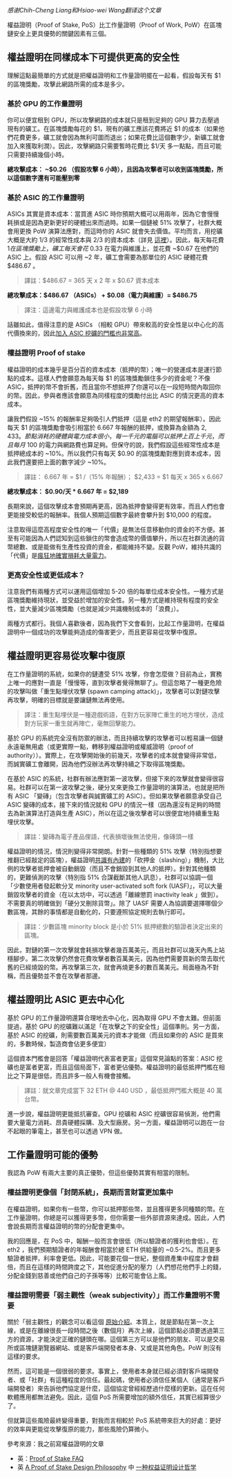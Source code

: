 [category]: <> (General,中文)
[date]: <> (2020/11/06)
[title]: <> (為什麼權益證明棒棒的（2020 年十一月）)
[pandoc]: <> (--mathjax)

_感谢Chih-Cheng Liang和Hsiao-wei Wang翻译这个文章_

權益證明（Proof of Stake, PoS）比工作量證明（Proof of Work, PoW）在區塊鏈安全上更具優勢的關鍵因素有三個。

## 權益證明在同樣成本下可提供更高的安全性

理解這點最簡單的方式就是把權益證明和工作量證明擺在一起看，假設每天有 $1 的區塊獎勵，攻擊此網路所需的成本是多少。

### 基於 GPU 的工作量證明

你可以便宜租到 GPU，所以攻擊網路的成本就只是租到足夠的 GPU 算力去壓過現有的礦工。在區塊獎勵每花的 $1，現有的礦工應該花費將近 $1 的成本（如果他們花費更多，礦工就會因為無利可圖而退出；如果花費比這個數字少，新礦工就會加入來獲取利潤）。因此，攻擊網路只需要暫時花費比 $1/天 多一點點，而且可能只需要持續幾個小時。

**總攻擊成本： ~$0.26 （假設攻擊 6 小時），且因為攻擊者可以收到區塊獎勵，所以這個數字還有可能壓到零**

### 基於 ASIC 的工作量證明

ASICs 其實是資本成本：當買進 ASIC 時你預期大概可以用兩年，因為它會慢慢耗損或是因為更新更好的硬體出來而過時。如果一個鏈被 51% 攻擊了，社群大概會用更換 PoW 演算法應對，而這時你的 ASIC 就會失去價值。平均而言，用挖礦大概是大約 1/3 的經常性成本與 2/3 的資本成本（詳見 [這裡](https://eth.wiki/concepts/proof-of-stake-faqs#what-about-capital-lockup-costs)）。因此，每天每花費 $1 在區塊獎勵上，礦工每天會花 ~$0.33 在電力與維護上，並花費 ~$0.67 在他們的 ASIC 上。假設 ASIC 可以用 ~2 年，礦工會需要為那單位的 ASIC 硬體花費 $486.67 。

> 譯註：$486.67 = 365 天 x 2 年 x $0.67 資本成本

**總攻擊成本：$486.67 （ASICs） + $0.08（電力與維護）= $486.75**

> 譯注：這邊電力與維護成本也是假設攻擊 6 小時

話雖如此，值得注意的是 ASICs （相較 GPU）帶來較高的安全性是以中心化的高代價換來的，因此[加入 ASIC 挖礦的門檻也非常高](https://blog.ethereum.org/2014/06/19/mining/)。

### 權益證明 Proof of stake

權益證明的成本幾乎是百分百的資本成本（抵押的幣）；唯一的營運成本是運行節點的成本。這樣人們會願意為每天每 $1 的區塊獎勵鎖住多少的資金呢？不像 ASIC，抵押的幣不會折舊，而且當你不想抵押了你還可以在一段短時間內取回你的幣。因此，參與者應該會願意為同樣程度的獎勵付出比 ASIC 的情況更高的資本成本。

讓我們假設 ~15% 的報酬率足夠吸引人們抵押（這是 eth2 的期望報酬率）。因此每天 $1 的區塊獎勵會吸引相當於 6.667 年報酬的抵押，或換算為金額為 $2,433 。節點消耗的硬體與電力成本很小，每一千元的電腦可以抵押上百上千元，而且每月 ~$100 的電力與網路費也算足夠。但保守的說，我們假設這些經常性成本是抵押總成本的 ~10%。所以我們只有每天 $0.90 的區塊獎勵對應到資本成本，因此我們還要把上面的數字減少 ~10%。

> 譯註：  6.667 年 = $1 /（15% 年報酬）； $2,433 = $1 每天 x 365 x 6.667

**總攻擊成本： $0.90/天 * 6.667 年 = $2,189**

長期來說，這個攻擊成本會預期再更高，因為抵押會變得更有效率，而且人們也會更能接受較低的報酬率。我個人預期這個數字最終會攀升到 $10,000 的程度。

注意取得這麼高程度安全性的唯一「代價」是無法任意移動你的資金的不方便。甚至有可能因為人們認知到這些鎖住的幣會造成幣的價值攀升，所以在社群流通的貨幣總數、或是能做有生產性投資的資金，都能維持不變。反觀 PoW，維持共識的「代價」是[瘋狂地確實損耗大量電力](https://www.theverge.com/2019/7/4/20682109/bitcoin-energy-consumption-annual-calculation-cambridge-index-cbeci-country-comparison)。

### 更高安全性或更低成本？

注意我們有兩種方式可以運用這個增加 5-20 倍的每單位成本安全性。一種方式是區塊獎勵維持現狀，並受益於增加的安全性。另一種方式是維持現有程度的安全性，並大量減少區塊獎勵（也就是減少共識機制成本的「浪費」）。

兩種方式都行。我個人喜歡後者，因為我們下文會看到，比起工作量證明，在權益證明中一個成功的攻擊能夠造成的傷害更少，而且更容易從攻擊中復原。

## 權益證明更容易從攻擊中復原

在工作量證明的系統，如果你的鏈遭受 51% 攻擊，你會怎麼做？目前為止，實務上唯一的應對一直是「慢慢等，直到攻擊者覺得無聊了」。但這忽略了一種更危險的攻擊叫做「重生點埋伏攻擊 (spawn camping attack)」，攻擊者可以對鏈攻擊再攻擊，明確的目標就是要讓鏈無法再使用。

> 譯注：重生點埋伏是一種遊戲術語，在對方玩家陣亡重生的地方埋伏，造成對方玩家一重生就再陣亡，毫無回擊能力。

基於 GPU 的系統完全沒有防禦的辦法，而且持續攻擊的攻擊者可以輕易讓一個鏈永遠毫無用處（或更實際一點，轉移到權益證明或權威證明（proof of authority））。實際上，在攻擊開始後的前幾天，攻擊者的成本就會變得非常低，而誠實礦工會離開，因為他們沒辦法再攻擊持續之下取得區塊獎勵。

在基於 ASIC 的系統，社群有辦法應對第一波攻擊，但接下來的攻擊就會變得很容易。社群可以在第一波攻擊之後，硬分叉來更換工作量證明的演算法，也就是把所有 ASIC 「變磚」（包含攻擊者與誠實礦工的 ASIC）。但如果攻擊者願意承受自己 ASIC 變磚的成本，接下來的情況就和 GPU 的情況一樣（因為還沒有足夠的時間去為新演算法打造與生產 ASIC），所以在這之後攻擊者可以很便宜地持續重生點埋伏攻擊。

> 譯註：變磚為電子產品俚語，代表損壞後無法使用，像磚頭一樣

權益證明的情況，情況則變得非常開朗。針對一些種類的 51% 攻擊（特別指想要推翻已經敲定的區塊），權益證明[共識有內建](https://arxiv.org/abs/1710.09437)的「砍押金（slashing）」機制，大比例的攻擊者抵押會被自動銷毀（而且不會銷毀到其他人的抵押）。針對其他種類的，更難偵測的攻擊（特別指 51% 合謀截斷其他人訊息），社群可以協調一個「少數使用者發起軟分叉 minority user-activated soft fork (UASF)」，可以大量銷毀攻擊者的資金（在以太坊中，可以透過「離線懲罰 inactivity leak 」做到）。不需要真的明確做到「硬分叉刪除貨幣」。除了 UASF 需要人為協調要選擇哪個少數區塊，其餘的事情都是自動化的，只要遵照協定規則去執行即可。

> 譯註：少數區塊 minority block 是小於 51% 抵押總數的驗證者決定出來的區塊。

因此，對鏈的第一次攻擊就會耗損攻擊者幾百萬美元，而且社群可以幾天內馬上站穩腳步。第二次攻擊仍然會花費攻擊者數百萬美元，因為他們需要買新的幣去取代舊的已經燒毀的幣。再攻擊第三次，就會再燒更多的數百萬美元。局面極為不對稱，而且優勢並不會在攻擊者那邊。

## 權益證明比 ASIC 更去中心化

基於 GPU 的工作量證明還算合理地去中心化，因為取得 GPU 不會太難。但前面提過，基於 GPU 的挖礦難以滿足「在攻擊之下的安全性」這個準則。另一方面，基於 ASIC 的挖礦，則需要數百萬美元的資本才能做（而且如果你的 ASIC 是買來的，多數時候，製造商會佔更多便宜）

這個資本門檻會是回答「權益證明代表富者更富」這個常見論點的答案：ASIC 挖礦也是富者更富，而且這個局面下，富者更佔優勢。權益證明的最低抵押門檻在相比之下算是很低，而且許多一般人有機會接觸。

> 譯註：就文章完成當下 32 ETH @ 440 USD ，最低抵押門檻大概是 40 萬台幣。

進一步說，權益證明更能抵抗審查。GPU 挖礦和 ASIC 挖礦很容易偵測，他們需要大量電力消耗、昂貴硬體採購、及大型廠房。另一方面，權益證明可以跑在一台不起眼的筆電上，甚至也可以透過 VPN 做。

## 工作量證明可能的優勢

我認為 PoW 有兩大主要的真正優勢，但這些優勢其實有相當的限制。

### 權益證明更像個「封閉系統」，長期而言財富更加集中

在權益證明，如果你有一些幣，你可以抵押那些幣，並且獲得更多同種類的幣。在工作量證明，你總是可以獲得更多幣，但你需要一些外部資源來達成。因此，人們會說長期而言權益證明的幣的分配會更集中。

我的回應是，在 PoS 中，報酬一般而言會很低（所以驗證者的獲利也會低）。在 eth2 ，我們預期驗證者的年報酬會相當於總 ETH 供給量的 ~0.5-2%。而且更多驗證者抵押，利率會更低。因此，可能要花個一世紀，整個資產集中程度才會翻倍，而且在這樣的時間跨度之下，其他促進分配的壓力（人們想花他們手上的錢，分配金錢到慈善或他們自己的子孫等等）比較可能會佔上風。

### 權益證明需要「弱主觀性（weak subjectivity）」而工作量證明不需要

關於「弱主觀性」的觀念可以看這個 [原始介紹](https://blog.ethereum.org/2014/11/25/proof-stake-learned-love-weak-subjectivity/)。本質上，就是節點在第一次上線，或是在離線很長一段時間之後（數個月）再次上線，這個節點必須要透過第三方的資源，才能決定正確的鏈頭在哪。這個第三方可以是他們的朋友、可以是交易所或區塊鏈瀏覽器網站、或是客戶端開發者本身、又或是其他角色。PoW 則沒有這樣的要求。

然而，這可能是一個很弱的要求。事實上，使用者本身就已經必須對客戶端開發者、或「社群」有這種程度的信任。最起碼，使用者必須信任某個人（通常是客戶端開發者）來告訴他們協定是什麼，這個協定曾經經歷過什麼樣的更新。這在任何軟體應用都無法避免。因此，這個 PoS 所需要增加的額外信任，其實已經算很少了。

但就算這些風險最終變得重要，對我而言相較於 PoS 系統帶來巨大的好處：更好的效率與更能從攻擊復原的能力，那些風險仍算微小。

參考來源：我之前寫權益證明的文章

- 英：[Proof of Stake FAQ](https://eth.wiki/concepts/proof-of-stake-faqs)
- 英 [A Proof of Stake Design Philosophy](https://medium.com/@VitalikButerin/a-proof-of-stake-design-philosophy-506585978d51) 中 [一种权益证明设计哲学](https://ethfans.org/posts/a-proof-of-stake-design-philosophy)
